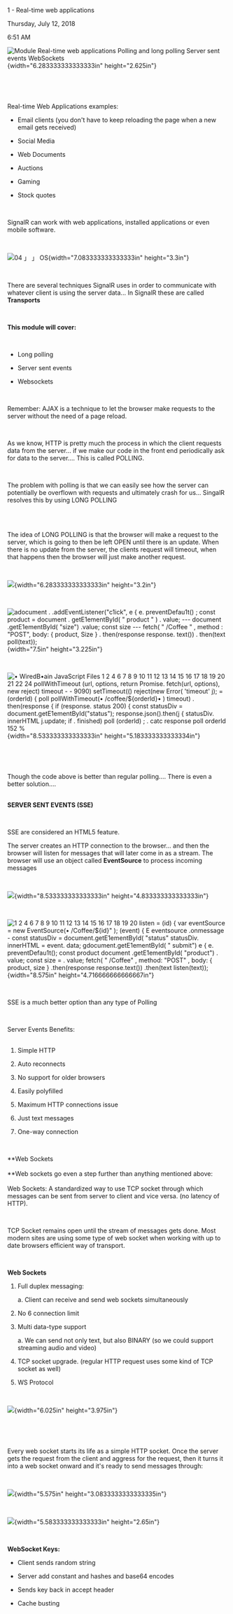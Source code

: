 1 - Real-time web applications

Thursday, July 12, 2018

6:51 AM

![Module Real-time web applications Polling and long polling Server sent events WebSockets ](000_1_-_Real-time_web_applications_000.png){width="6.283333333333333in" height="2.625in"}

 

 

Real-time Web Applications examples:

-   Email clients (you don\'t have to keep reloading the page when a new email gets received)

-   Social Media

-   Web Documents

-   Auctions

-   Gaming

-   Stock quotes

 

SignalR can work with web applications, installed applications or even mobile software.

 

![04 」 」 OS ](000_1_-_Real-time_web_applications_001.png){width="7.083333333333333in" height="3.3in"}

 

There are several techniques SignalR uses in order to communicate with whatever client is using the server data... In SignalR these are called **Transports**

 

**This module will cover:**

 

-   Long polling

-   Server sent events

-   Websockets

 

Remember: AJAX is a technique to let the browser make requests to the server without the need of a page reload.

 

As we know, HTTP is pretty much the process in which the client requests data from the server... if we make our code in the front end periodically ask for data to the server.... This is called POLLING.

 

The problem with polling is that we can easily see how the server can potentially be overflown with requests and ultimately crash for us... SingalR resolves this by using LONG POLLING\
 

 

The idea of LONG POLLING is that the browser will make a request to the server, which is going to then be left OPEN until there is an update. When there is no update from the server, the clients request will timeout, when that happens then the browser will just make another request.

 

![](000_1_-_Real-time_web_applications_002.png){width="6.283333333333333in" height="3.2in"}

 

![adocument . .addEventListener(\"c1ick\", e { e. preventDefau1t() ; const product = document . getE1ementById( \" product \" ) . value; --- document .getE1ementById( \"size\") .value; const size --- fetch( \" /Coffee \" , method : \"POST\", body: { product, Size } . then(response response. text()) . then(text poll(text)); ](000_1_-_Real-time_web_applications_003.png){width="7.5in" height="3.225in"}

 

![• WiredB•ain JavaScript Files 1 2 4 6 7 8 9 10 11 12 13 14 15 16 17 18 19 20 21 22 24 pollWithTimeout (url, options, return Promise. fetch(url, options), new reject) timeout - - 9090) setTimeout(() reject(new Error( \'timeout\' j); = (orderld) { poll pollWithTimeout(• /coffee/\${orderld}• ) timeout) . then(response { if (response. status 200) { const statusDiv = document.getE1ementById(\"status\"); response.json().then(j { statusDiv. innerHTML j.update; if . finished) poll (orderld) ; . catc response poll orderld 152 % ](000_1_-_Real-time_web_applications_004.png){width="8.533333333333333in" height="5.183333333333334in"}

 

 

Though the code above is better than regular polling.... There is even a better solution....\
 

**SERVER SENT EVENTS (SSE)**

 

SSE are considered an HTML5 feature.

The server creates an HTTP connection to the browser... and then the browser will listen for messages that will later come in as a stream. The browser will use an object called **EventSource** to process incoming messages

 

![](000_1_-_Real-time_web_applications_005.png){width="8.533333333333333in" height="4.833333333333333in"}

 

![1 2 4 6 7 8 9 10 11 12 13 14 15 16 17 18 19 20 listen = (id) { var eventSource = new EventSource(• /Coffee/\${id}\" ); (event) { E eventsource .onmessage - const statusDiv = document.getE1ementById( \"status\" statusDiv. innerHTML = event. data; gdocument.getE1ementById( \" submit\") e { e. preventDefau1t(); const product document .getE1ementById( \"product\") . value; const size = . value; fetch( \" /Coffee\" , method: \"POST\" , body: { product, size } .then(response response.text()) .then(text listen(text)); ](000_1_-_Real-time_web_applications_006.png){width="8.575in" height="4.716666666666667in"}

 

SSE is a much better option than any type of Polling

 

Server Events Benefits:\
 

1.  Simple HTTP

2.  Auto reconnects

3.  No support for older browsers

4.  Easily polyfilled

5.  Maximum HTTP connections issue

6.  Just text messages

7.  One-way connection

 

**Web Sockets\
\
**Web sockets go even a step further than anything mentioned above:\
\
Web Sockets: A standardized way to use TCP socket through which messages can be sent from server to client and vice versa. (no latency of HTTP).

 

TCP Socket remains open until the stream of messages gets done. Most modern sites are using some type of web socket when working with up to date browsers efficient way of transport.

 

**Web Sockets**

1.  Full duplex messaging:

    a.  Client can receive and send web sockets simultaneously

2.  No 6 connection limit

3.  Multi data-type support

    a.  We can send not only text, but also BINARY (so we could support streaming audio and video)

4.  TCP socket upgrade. (regular HTTP request uses some kind of TCP socket as well)

5.  WS Protocol

 

![](000_1_-_Real-time_web_applications_007.png){width="6.025in" height="3.975in"}

 

 

Every web socket starts its life as a simple HTTP socket. Once the server gets the request from the client and aggress for the request, then it turns it into a web socket onward and it\'s ready to send messages through:

 

![](000_1_-_Real-time_web_applications_008.png){width="5.575in" height="3.0833333333333335in"}

 

![](000_1_-_Real-time_web_applications_009.png){width="5.583333333333333in" height="2.65in"}

 

**WebSocket Keys:**

-   Client sends random string

-   Server add constant and hashes and base64 encodes

-   Sends key back in accept header

-   Cache busting

 

 

 
